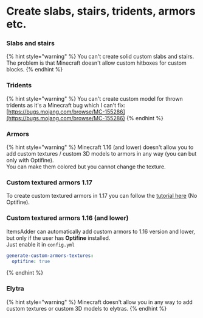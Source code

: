 # Create slabs, stairs, tridents, armors etc.

### Slabs and stairs

{% hint style="warning" %}
You can't create solid custom slabs and stairs.\
The problem is that Minecraft doesn't allow custom hitboxes for custom blocks.
{% endhint %}

### Tridents

{% hint style="warning" %}
You can't create custom model for thrown tridents as it's a Minecraft bug which I can't fix: [https://bugs.mojang.com/browse/MC-155286](https://bugs.mojang.com/browse/MC-155286)
{% endhint %}

### Armors

{% hint style="warning" %}
Minecraft 1.16 (and lower) doesn't allow you to add custom textures / custom 3D models to armors in any way (you can but only with Optifine).\
You can make them colored but you cannot change the texture.

### **Custom textured armors 1.17**

To create custom textured armors in 1.17 you can follow the [tutorial here](../plugin-usage/adding-content/armors/custom-textured-armor.md) (No Optifine).

### **Custom textured armors 1.16 (and lower)**

ItemsAdder can automatically add custom armors to 1.16 version and lower, but only if the user has **Optifine** installed.\
Just enable it in `config.yml`

```yaml
generate-custom-armors-textures:
  optifine: true
```
{% endhint %}

### Elytra

{% hint style="warning" %}
Minecraft doesn't allow you in any way to add custom textures or custom 3D models to elytras.
{% endhint %}
